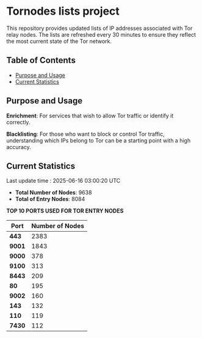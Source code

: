 # Tornodes lists project

This repository provides updated lists of IP addresses associated with Tor relay nodes. The lists are refreshed every 30 minutes to ensure they reflect the most current state of the Tor network.

## Table of Contents

- [Purpose and Usage](#purpose-and-usage)
- [Current Statistics](#current-statistics)


## Purpose and Usage

**Enrichment**: For services that wish to allow Tor traffic or identify it correctly.

**Blacklisting**: For those who want to block or control Tor traffic, understanding which IPs belong to Tor can be a starting point with a high accuracy.

## Current Statistics

Last update time : 2025-06-16 03:00:20 UTC

- **Total Number of Nodes**: 9638
- **Total of Entry Nodes**: 8084

**TOP 10 PORTS USED FOR TOR ENTRY NODES**

| **Port** | **Number of Nodes** |
|------|-----------------|
| **443**   | 2383  |
| **9001**   | 1843  |
| **9000**   | 378  |
| **9100**   | 313  |
| **8443**   | 209  |
| **80**   | 195  |
| **9002**   | 160  |
| **143**   | 132  |
| **110**   | 119  |
| **7430**   | 112  |


